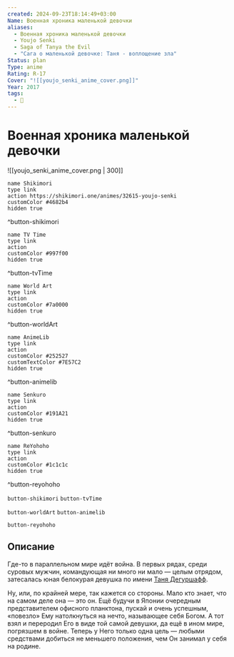```yaml
---
created: 2024-09-23T18:14:49+03:00
Name: Военная хроника маленькой девочки
aliases:
  - Военная хроника маленькой девочки
  - Youjo Senki
  - Saga of Tanya the Evil
  - "Сага о маленькой девочке: Таня - воплощение зла"
Status: plan
Type: anime
Rating: R-17
Cover: "![[youjo_senki_anime_cover.png]]"
Year: 2017
tags:
  - 🔞
---
```


# Военная хроника маленькой девочки

![[youjo_senki_anime_cover.png | 300]]

```button
name Shikimori
type link
action https://shikimori.one/animes/32615-youjo-senki
customColor #4682b4
hidden true
```
^button-shikimori

```button
name TV Time
type link
action 
customColor #997f00
hidden true
```
^button-tvTime

```button
name World Art
type link
action 
customColor #7a0000
hidden true
```
^button-worldArt

```button
name AnimeLib
type link
action 
customColor #252527
customTextColor #7E57C2
hidden true
```
^button-animelib

```button
name Senkuro
type link
action 
customColor #191A21
hidden true
```
^button-senkuro

```button
name ReYohoho
type link
action 
customColor #1c1c1c
hidden true
```
^button-reyohoho



`button-shikimori` `button-tvTime`

`button-worldArt` `button-animelib`

`button-reyohoho`

## Описание

Где-то в параллельном мире идёт война. В первых рядах, среди суровых мужчин, командующая ни много ни мало — целым отрядом, затесалась юная белокурая девушка по имени [Таня Дегуршафф](https://shikimori.one/characters/137825-tanya-degurechaff).

Ну, или, по крайней мере, так кажется со стороны. Мало кто знает, что на самом деле она — это он. Ещё будучи в Японии очередным представителем офисного планктона, пускай и очень успешным, «повезло» Ему натолкнуться на нечто, называющее себя Богом. А тот взял и переродил Его в виде той самой девушки, да ещё в ином мире, погрязшем в войне. Теперь у Него только одна цель — любыми средствами добиться не меньшего положения, чем Он занимал у себя на родине.
